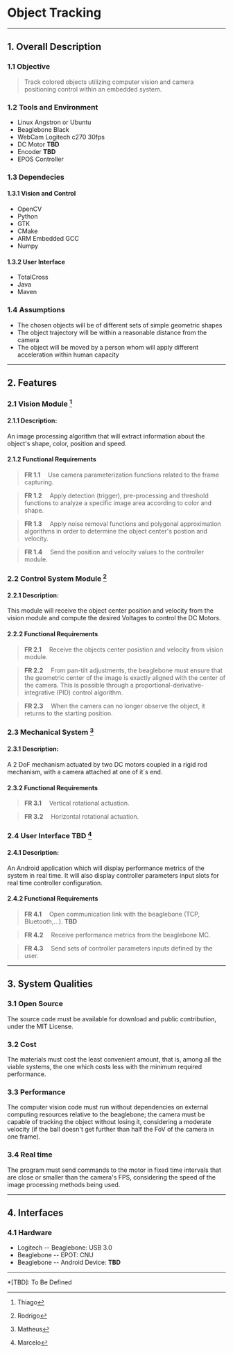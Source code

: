 # Object Tracking
---
## 1. Overall Description
### 1.1 Objective
> Track colored objects utilizing computer vision and camera positioning control within an embedded system.

### 1.2 Tools and Environment
* Linux Angstron or Ubuntu
* Beaglebone Black
* WebCam Logitech c270 30fps
* DC Motor **TBD**
* Encoder **TBD**
* EPOS Controller

### 1.3 Dependecies
#### 1.3.1 Vision and Control
* OpenCV
* Python
* GTK
* CMake
* ARM Embedded GCC
* Numpy

#### 1.3.2 User Interface
* TotalCross
* Java
* Maven

### 1.4 Assumptions
- The chosen objects will be of different sets of simple geometric shapes
- The object trajectory will be within a reasonable distance from the camera
- The object will be moved by a person whom will apply different acceleration within human capacity

---
## 2. Features
### 2.1 Vision Module [^1]
#### 2.1.1 Description:
An image processing algorithm that will extract information about the object's shape, color, position and speed.

#### 2.1.2 Functional Requirements
>**FR 1.1** &emsp;Use camera parameterization functions related to the frame capturing.

>**FR 1.2** &emsp;Apply detection (trigger), pre-processing and threshold functions to analyze a specific image area according to color and shape. 

>**FR 1.3** &emsp;Apply noise removal functions and polygonal approximation algorithms in order to determine the object center's postion and velocity.

>**FR 1.4** &emsp;Send the position and velocity values to the controller module.


### 2.2 Control System Module [^2] 
#### 2.2.1 Description:
This module will receive the object center position and velocity from the vision module and compute the desired Voltages to control the DC Motors.

#### 2.2.2 Functional Requirements
>**FR 2.1** &emsp;Receive the objects center posistion and velocity from vision module.

>**FR 2.2** &emsp;From pan-tilt adjustments, the beaglebone must ensure that the geometric center of the image is exactly aligned with the center of the camera. This is possible through a proportional-derivative-integrative (PID) control algorithm.

>**FR 2.3** &emsp;When the camera can no longer observe the object, it returns to the starting position.

### 2.3 Mechanical System [^3]
#### 2.3.1 Description:
A 2 DoF mechanism actuated by two DC motors coupled in a rigid rod mechanism, with a camera attached at one of it´s end.  

#### 2.3.2 Functional Requirements
>**FR 3.1** &emsp;Vertical rotational actuation.

>**FR 3.2** &emsp;Horizontal rotational actuation.

### 2.4 User Interface **TBD** [^4]
#### 2.4.1 Description:
An Android application which will display performance metrics of the system in real time. 
It will also display controller parameters input slots for real time controller configuration.

#### 2.4.2 Functional Requirements
>**FR 4.1** &emsp;Open communication link with the beaglebone (TCP, Bluetooth,...). **TBD**

>**FR 4.2** &emsp;Receive performance metrics from the beaglebone MC.

>**FR 4.3** &emsp;Send sets of controller parameters inputs defined by the user.

---
## 3. System Qualities
### 3.1 Open Source  
The source code must be available for download and public contribution, under the MIT License.

### 3.2 Cost
The materials must cost the least convenient amount, that is, among all the viable systems, the one which costs less with the minimum required performance. 

### 3.3 Performance
The computer vision code must run without dependencies on external computing resources relative to the beaglebone; the camera must be capable of tracking the object without losing it, considering a moderate velocity (if the ball doesn't get further than half the FoV of the camera in one frame).

### 3.4 Real time    
The program must send commands to the motor in fixed time intervals that are close or smaller than the camera's FPS, considering the speed of the image processing methods being used.  

---
## 4. Interfaces
### 4.1 Hardware
- Logitech -- Beaglebone: USB 3.0
- Beaglebone -- EPOT: CNU
- Beaglebone -- Android Device: **TBD**
---
*[TBD]: To Be Defined

[^1]: Thiago
[^2]: Rodrigo
[^3]: Matheus
[^4]: Marcelo